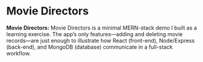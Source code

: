 # Movie Directors

**Movie Directors:** Movie Directors is a minimal MERN-stack demo I built as a learning exercise. The app’s only features—adding and deleting movie records—are just enough to illustrate how React (front-end), Node/Express (back-end), and MongoDB (database) communicate in a full-stack workflow.
